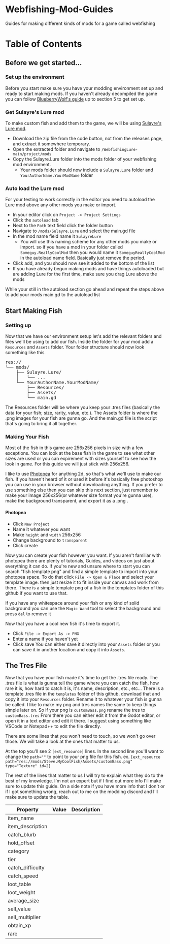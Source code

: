 # Webfishing-Mod-Guides
Guides for making different kinds of mods for a game called webfishing

# Table of Contents

## Before we get started...
### Set up the environment

Before you start make sure you have your modding environment set up and ready to start making mods. If you haven't already decompiled the game you can follow [BlueberryWolf's guide](https://github.com/BlueberryWolf/WEBFISHINGModdingGuide) up to section 5 to get set up.

### Get Sulayre's Lure mod

To make custom fish and add them to the game, we will be using [Sulayre's Lure mod](https://github.com/Sulayre/WebfishingLure). 
* Download the zip file from the code button, not from the releases page, and extract it somewhere temporary.
* Open the extracted folder and navigate to `/WebfishingLure-main/project/mods`
* Copy the Sulayre.Lure folder into the mods folder of your webfishing mod environment.
  * Your mods folder should now include a `Sulayre.Lure` folder and `YourAuthorName.YourModName` folder

### Auto load the Lure mod
For your testing to work correctly in the editor you need to autoload the Lure mod above any other mods you make or import.
* In your editor click on `Project -> Project Settings`
* Click the `autoload` tab
* Next to the `Path` text field click the folder button
* Navigate to `/mods/Sulayre.Lure` and select the main.gd file
* In the mod name field name it `SulayreLure`
  * You will use this naming scheme for any other mods you make or import. so if you have a mod in your folder called `Someguy.ReallyCoolMod` then you would name it `SomeguyReallyCoolMod` in the autoload name field. Basically just remove the period.
* Click add, and you should now see it added to the bottom of the list
* If you have already begun making mods and have things autoloaded but are adding Lure for the first time, make sure you drag Lure above the mods

While your still in the autoload section go ahead and repeat the steps above to add your mods main.gd to the autoload list

## Start Making Fish

### Setting up

Now that we have our environment setup let's add the relevant folders and files we'll be using to add our fish. Inside the folder for your mod add a `Resources` and `Assets` folder. Your folder structure should now look something like this
<pre>
res://
└── mods/
    ├── Sulayre.Lure/
    │   └── ...
    └── YourAuthorName.YourModName/
        ├── Resources/
        ├── Assets/
        └── main.gd
</pre>
The Resources folder will be where you keep your .tres files (basically the data for your fish; size, rarity, value, etc.).
The Assets folder is where the .png images for your fish are gunna go.
And the main.gd file is the script that's going to bring it all together.

### Making Your Fish
Most of the fish in this game are 256x256 pixels in size with a few exceptions. You can look at the base fish in the game to see what other sizes are used or you can expirement with sizes yourself to see how the look in game. For this guide we will just stick with 256x256.

I like to use [Photopea](https://www.photopea.com) for anything 2d, so that's what we'll use to make our fish. If you haven't heard of it or used it before it's basically free photoshop you can use in your browser without downloading anything. If you prefer to use something else then you can skip this next section, just remember to make your image 256x256(or whatever size format you're gunna use), make the background transparent, and export it as a .png .

#### Photopea
* Click `New Project`
* Name it whatever you want
* Make `height` and `width` 256x256
* Change background to `transparent`
* Click create

Now you can create your fish however you want. If you aren't familiar with photopea there are plenty of tutorials, Guides, and videos on just about everything it can do. If you're new and unsure where to start you can search "fish template png" and find a simple template to import into your photopea space. To do that click `File -> Open & Place` and select your template image. then just resize it to fit inside your canvas and work from there. There is a simple template png of a fish in the templates folder of this github if you want to use that.

If you have any whitespace around your fish or any kind of solid background you can use the `Magic Wand` tool to select the background and press `del` to remove it

Now that you have a cool new fish it's time to export it.
* Click `File -> Export As -> PNG`
* Enter a name if you haven't yet
* Click save
You can either save it directly into your `Assets` folder or you can save it in another location and copy it into `Assets`.

## The Tres File

Now that you have your fish made it's time to get the .tres file ready. The .tres file is what is gunna tell the game where you can catch the fish, how rare it is, how hard to catch it is, it's name, description, etc., etc...
There is a template .tres file in the `templates` folder of this github. download that and copy it into your `Resources` folder. Rename it to whatever your fish is gunna be called. I like to make my png and tres names the same to keep things simple later on. So if your png is `customBass.png` rename the tres to `customBass.tres` From there you can either edit it from the Godot editor, or open it in a text editor and edit it there. I suggest using something like VSCode or Notepad++ to edit the file directly.

There are some lines that you won't need to touch, so we won't go over those. We will take a look at the ones that matter to us. 

At the top you'll see 2 `[ext_resource]` lines. In the second line you'll want to change the `path=""` to point to your png file for this fish. ex. `[ext_resource path="res://mods/Steve.MyCoolFish/Assets/customBass.png" type="Texture" id=2]`

The rest of the lines that matter to us I will try to explain what they do to the best of my knowledge. I'm not an expert but if I find out more info I'll make sure to update this guide. On a side note if you have more info that I don't or if I got something wrong, reach out to me on the modding discord and I'll make sure to update the table.

|Property|Value|Description|
|--------|-----|-----------|
|item_name|||
|item_description|||
|catch_blurb|||
|hold_offset|||
|category|||
|tier|||
|catch_difficulty|||
|catch_speed|||
|loot_table|||
|loot_weight|||
|average_size|||
|sell_value|||
|sell_multiplier|||
|obtain_xp|||
|rare|||
